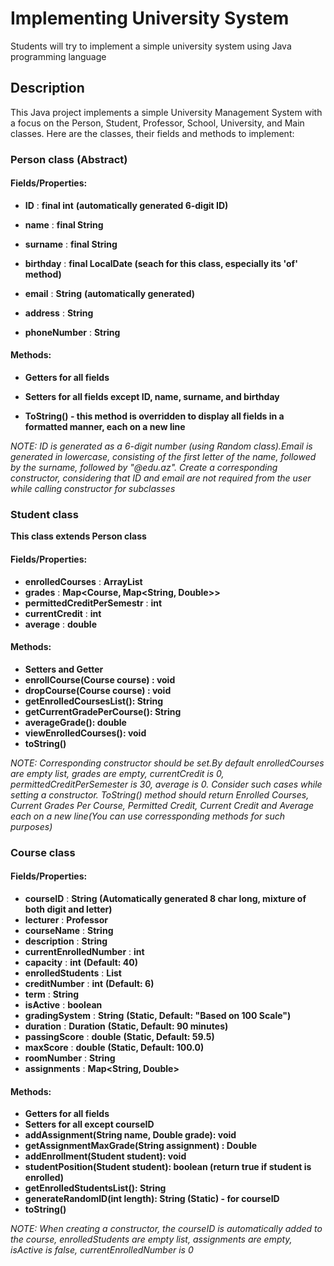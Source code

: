 # Implementing University System
Students will try to implement a simple university system using Java programming language

## Description
This Java project implements a simple University Management System with a focus on the Person, Student, Professor, School, University, and Main classes. Here are the classes, their fields and methods to implement:

### Person class (Abstract)
#### Fields/Properties: 
+ **ID** : **final int** **(automatically generated 6-digit ID)**

+ **name** : **final String**  

+ **surname** : **final String**  

+ **birthday** : **final LocalDate (seach for this class, especially its 'of' method)**

+ **email** : **String** **(automatically generated)**  

+ **address** : **String**  

+ **phoneNumber** : **String**

#### Methods:
+ **Getters for all fields**

+ **Setters for all fields except ID, name, surname, and birthday**

+ **ToString() - this method is overridden to display all fields in a formatted manner, each on a new line**

*NOTE: ID is generated as a 6-digit number (using Random class).Email is generated in lowercase, consisting of the first letter of the name, followed by the surname, followed by "@edu.az". Create a corresponding constructor, considering that ID and email are not required from the user while calling constructor for subclasses*

### Student class
**This class extends Person class**
#### Fields/Properties: 
+ **enrolledCourses** : **ArrayList<Course>**
+ **grades** : **Map<Course, Map<String, Double>>**
+ **permittedCreditPerSemestr** : **int**
+ **currentCredit** : **int**
+ **average** : **double**

#### Methods:
+ **Setters and Getter**
+ **enrollCourse(Course course) : void**
+ **dropCourse(Course course) : void**
+ **getEnrolledCoursesList(): String**
+ **getCurrentGradePerCourse(): String**
+ **averageGrade(): double**
+ **viewEnrolledCourses(): void**
+ **toString()**

*NOTE: Corresponding constructor should be set.By default enrolledCourses are empty list, grades are empty, currentCredit is 0, permittedCreditPerSemester is 30, average is 0. Consider such cases while setting a constructor. ToString() method should return Enrolled Courses, Current Grades Per Course, Permitted Credit, Current Credit and Average each on a new line(You can use corressponding methods for such purposes)*

### Course class
#### Fields/Properties:
+ **courseID** : **String (Automatically generated 8 char long, mixture of both digit and letter)**
+ **lecturer** : **Professor**
+ **courseName** : **String**
+ **description** : **String**
+ **currentEnrolledNumber** : **int**
+ **capacity** : **int** **(Default: 40)**
+ **enrolledStudents** : **List<Student>**
+ **creditNumber** : **int** **(Default: 6)**
+ **term** : **String**
+ **isActive** : **boolean**
+ **gradingSystem** : **String** **(Static, Default: "Based on 100 Scale")**
+ **duration** : **Duration** **(Static, Default: 90 minutes)**
+ **passingScore** : **double** **(Static, Default: 59.5)**
+ **maxScore** : **double** **(Static, Default: 100.0)**
+ **roomNumber** : **String**
+ **assignments** : **Map<String, Double>**

#### Methods:
+ **Getters for all fields**
+ **Setters for all except courseID**
+ **addAssignment(String name, Double grade): void**
+ **getAssignmentMaxGrade(String assignment) : Double**
+ **addEnrollment(Student student): void**
+ **studentPosition(Student student): boolean (return true if student is enrolled)**
+ **getEnrolledStudentsList(): String**
+ **generateRandomID(int length): String (Static) - for courseID**
+ **toString()**

*NOTE: When creating a constructor, the courseID is automatically added to the course, enrolledStudents are empty list, assignments are empty, isActive is false, currentEnrolledNumber is 0*


